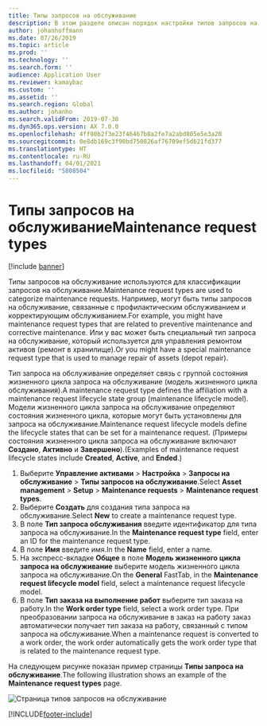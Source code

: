 ```yaml
---
title: Типы запросов на обслуживание
description: В этом разделе описан порядок настройки типов запросов на обслуживание в «Управлении активами».
author: johanhoffmann
ms.date: 07/26/2019
ms.topic: article
ms.prod: ''
ms.technology: ''
ms.search.form: ''
audience: Application User
ms.reviewer: kamaybac
ms.custom: ''
ms.assetid: ''
ms.search.region: Global
ms.author: johanho
ms.search.validFrom: 2019-07-30
ms.dyn365.ops.version: AX 7.0.0
ms.openlocfilehash: 4ff80b2f3e23f46467b8a2fe7a2abd805e5e3a20
ms.sourcegitcommit: 0e8db169c3f90bd750826af76709ef5d621fd377
ms.translationtype: HT
ms.contentlocale: ru-RU
ms.lasthandoff: 04/01/2021
ms.locfileid: "5808504"
---
```

# <a name="maintenance-request-types"></a><span data-ttu-id="fb647-103">Типы запросов на обслуживание</span><span class="sxs-lookup"><span data-stu-id="fb647-103">Maintenance request types</span></span>

[!include [banner](../../includes/banner.md)]

 

<span data-ttu-id="fb647-104">Типы запросов на обслуживание используются для классификации запросов на обслуживание.</span><span class="sxs-lookup"><span data-stu-id="fb647-104">Maintenance request types are used to categorize maintenance requests.</span></span> <span data-ttu-id="fb647-105">Например, могут быть типы запросов на обслуживание, связанные с профилактическим обслуживанием и корректирующим обслуживанием.</span><span class="sxs-lookup"><span data-stu-id="fb647-105">For example, you might have maintenance request types that are related to preventive maintenance and corrective maintenance.</span></span> <span data-ttu-id="fb647-106">Или у вас может быть специальный тип запроса на обслуживание, который используется для управления ремонтом активов (ремонт в хранилище).</span><span class="sxs-lookup"><span data-stu-id="fb647-106">Or you might have a special maintenance request type that is used to manage repair of assets (depot repair).</span></span>

<span data-ttu-id="fb647-107">Тип запроса на обслуживание определяет связь с группой состояния жизненного цикла запроса на обслуживание (модель жизненного цикла обслуживания).</span><span class="sxs-lookup"><span data-stu-id="fb647-107">A maintenance request type defines the affiliation with a maintenance request lifecycle state group (maintenance lifecycle model).</span></span> <span data-ttu-id="fb647-108">Модели жизненного цикла запроса на обслуживание определяют состояния жизненного цикла, которые могут быть установлены для запроса на обслуживание.</span><span class="sxs-lookup"><span data-stu-id="fb647-108">Maintenance request lifecycle models define the lifecycle states that can be set for a maintenance request.</span></span> <span data-ttu-id="fb647-109">(Примеры состояния жизненного цикла запроса на обслуживание включают **Создано**, **Активно** и **Завершено**).</span><span class="sxs-lookup"><span data-stu-id="fb647-109">(Examples of maintenance request lifecycle states include **Created**, **Active**, and **Ended**.)</span></span>

1. <span data-ttu-id="fb647-110">Выберите **Управление активами** \> **Настройка** \> **Запросы на обслуживание** \> **Типы запросов на обслуживание**.</span><span class="sxs-lookup"><span data-stu-id="fb647-110">Select **Asset management** \> **Setup** \> **Maintenance requests** \> **Maintenance request types**.</span></span>
2. <span data-ttu-id="fb647-111">Выберите **Создать** для создания типа запроса на обслуживание.</span><span class="sxs-lookup"><span data-stu-id="fb647-111">Select **New** to create a maintenance request type.</span></span>
3. <span data-ttu-id="fb647-112">В поле **Тип запроса обслуживания** введите идентификатор для типа запроса на обслуживание.</span><span class="sxs-lookup"><span data-stu-id="fb647-112">In the **Maintenance request type** field, enter an ID for the maintenance request type.</span></span>
4. <span data-ttu-id="fb647-113">В поле **Имя** введите имя.</span><span class="sxs-lookup"><span data-stu-id="fb647-113">In the **Name** field, enter a name.</span></span>
5. <span data-ttu-id="fb647-114">На экспресс-вкладке **Общее** в поле **Модель жизненного цикла запроса на обслуживание** выберите модель жизненного цикла запроса на обслуживание.</span><span class="sxs-lookup"><span data-stu-id="fb647-114">On the **General** FastTab, in the **Maintenance request lifecycle model** field, select a maintenance request lifecycle model.</span></span>
6. <span data-ttu-id="fb647-115">В поле **Тип заказа на выполнение работ** выберите тип заказа на работу.</span><span class="sxs-lookup"><span data-stu-id="fb647-115">In the **Work order type** field, select a work order type.</span></span> <span data-ttu-id="fb647-116">При преобразовании запроса на обслуживание в заказ на работу заказ автоматически получает тип заказа на работу, связанный с типом запроса на обслуживание.</span><span class="sxs-lookup"><span data-stu-id="fb647-116">When a maintenance request is converted to a work order, the work order automatically gets the work order type that is related to the maintenance request type.</span></span>

<span data-ttu-id="fb647-117">На следующем рисунке показан пример страницы **Типы запроса на обслуживание**.</span><span class="sxs-lookup"><span data-stu-id="fb647-117">The following illustration shows an example of the **Maintenance request types** page.</span></span>

![Страница типов запросов на обслуживание](media/07-setup-for-requests.png)


[!INCLUDE[footer-include](../../../includes/footer-banner.md)]